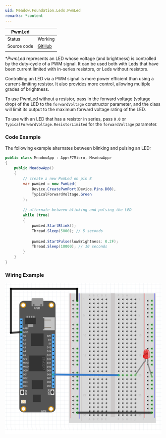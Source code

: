 ```yaml
---
uid: Meadow.Foundation.Leds.PwmLed
remarks: *content
---
```


| PwmLed      |             |
|-------------|-------------|
| Status      | Working     |
| Source code | [GitHub](https://github.com/WildernessLabs/Meadow.Foundation/tree/master/Source/Meadow.Foundation.Core/Leds/)  |
| | |

**PwmLed* represents an LED whose voltage (and brightness) is controlled by the duty-cycle of a PWM signal. It can be used both with Leds that have been current limited with in-series resistors, or Leds without resistors.

Controlling an LED via a PWM signal is more power efficient than using a current-limiting resistor. It also provides more control, allowing multiple grades of brightness. 

To use PwmLed without a resistor, pass in the forward voltage (voltage drop) of the LED to the `forwardVoltage` constructor parameter, and the class will limit its output to the maximum forward voltage rating of the LED.

To use with an LED that has a resistor in series, pass `0.0` or `TypicalForwardVoltage.ResistorLimited` for the `forwardVoltage` parameter.

### Code Example

The following example alternates between blinking and pulsing an LED:

```csharp
public class MeadowApp : App<F7Micro, MeadowApp>
{
    public MeadowApp()
    {
        // create a new PwmLed on pin 8
        var pwmLed = new PwmLed(
            Device.CreatePwmPort(Device.Pins.D08),
            TypicalForwardVoltage.Green
        );

        // alternate between blinking and pulsing the LED 
        while (true)
        {
            pwmLed.StartBlink();
            Thread.Sleep(5000); // 5 seconds

            pwmLed.StartPulse(lowBrightness: 0.2F);
            Thread.Sleep(10000); // 10 seconds
        }
    }
}
```

### Wiring Example

![](../../API_Assets/Meadow.Foundation.Leds.PwmLed/PwmLed.svg)
